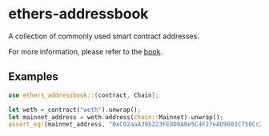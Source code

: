 # ethers-addressbook

A collection of commonly used smart contract addresses.

For more information, please refer to the [book](https://gakonst.com/ethers-rs).

## Examples

```rust
use ethers_addressbook::{contract, Chain};

let weth = contract("weth").unwrap();
let mainnet_address = weth.address(Chain::Mainnet).unwrap();
assert_eq!(mainnet_address, "0xC02aaA39b223FE8D0A0e5C4F27eAD9083C756Cc2".parse().unwrap());
```
